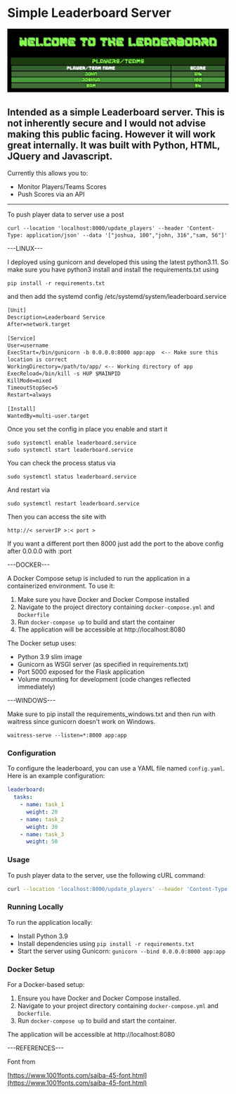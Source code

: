 # Simple Leaderboard Server

![image](https://github.com/eternity336/Leaderboard/blob/main/screenshot/ScreenshotLeaderboard.png)


Intended as a simple Leaderboard server.  This is not inherently secure and I would not advise making this public facing.  However it will work great internally.  It was built with Python, HTML, JQuery and Javascript.
---

Currently this allows you to:
- Monitor Players/Teams Scores
- Push Scores via an API

---
To push player data to server use a post

    curl --location 'localhost:8000/update_players' --header 'Content-Type: application/json' --data '["joshua, 100","john, 316","sam, 56"]'


---LINUX---

I deployed using gunicorn and developed this using the latest python3.11.
So make sure you have python3 install and install the requirements.txt using

    pip install -r requirements.txt

and then add the systemd config /etc/systemd/system/leaderboard.service

    [Unit]
    Description=Leaderboard Service
    After=network.target

    [Service]
    User=username
    ExecStart=/bin/gunicorn -b 0.0.0.0:8000 app:app  <-- Make sure this location is correct
    WorkingDirectory=/path/to/app/ <-- Working directory of app
    ExecReload=/bin/kill -s HUP $MAINPID
    KillMode=mixed
    TimeoutStopSec=5
    Restart=always

    [Install]
    WantedBy=multi-user.target

Once you set the config in place you enable and start it

    sudo systemctl enable leaderboard.service
    sudo systemctl start leaderboard.service

You can check the process status via

    sudo systemctl status leaderboard.service

And restart via

    sudo systemctl restart leaderboard.service

Then you can access the site with 
    
    http://< serverIP >:< port >

If you want a different port then 8000 just add the port to the above config after 0.0.0.0 with :port

---DOCKER---

A Docker Compose setup is included to run the application in a containerized environment. To use it:

1. Make sure you have Docker and Docker Compose installed
2. Navigate to the project directory containing `docker-compose.yml` and `Dockerfile`
3. Run `docker-compose up` to build and start the container
4. The application will be accessible at http://localhost:8080

The Docker setup uses:
- Python 3.9 slim image
- Gunicorn as WSGI server (as specified in requirements.txt)
- Port 5000 exposed for the Flask application
- Volume mounting for development (code changes reflected immediately)

---WINDOWS---

Make sure to pip install the requirements_windows.txt
and then run with waitress since gunicorn doesn't work on Windows.

    waitress-serve --listen=*:8000 app:app

### Configuration

To configure the leaderboard, you can use a YAML file named `config.yaml`. Here is an example configuration:

```yaml
leaderboard:
  tasks:
    - name: task_1
      weight: 20
    - name: task_2
      weight: 30
    - name: task_3
      weight: 50
```

### Usage

To push player data to the server, use the following cURL command:

```bash
curl --location 'localhost:8000/update_players' --header 'Content-Type: application/json' --data '["joshua, 100","john, 316","sam, 56"]'
```

### Running Locally

To run the application locally:

- Install Python 3.9
- Install dependencies using `pip install -r requirements.txt`
- Start the server using Gunicorn: `gunicorn --bind 0.0.0.0:8000 app:app`

### Docker Setup

For a Docker-based setup:

1. Ensure you have Docker and Docker Compose installed.
2. Navigate to your project directory containing `docker-compose.yml` and `Dockerfile`.
3. Run `docker-compose up` to build and start the container.

The application will be accessible at http://localhost:8080

---REFERENCES---

Font from 

[https://www.1001fonts.com/saiba-45-font.html](https://www.1001fonts.com/saiba-45-font.html)
```